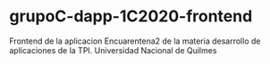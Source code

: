 # grupoC-dapp-1C2020-frontend
Frontend de la aplicacion Encuarentena2 de la materia desarrollo de aplicaciones de la TPI. Universidad Nacional de Quilmes
